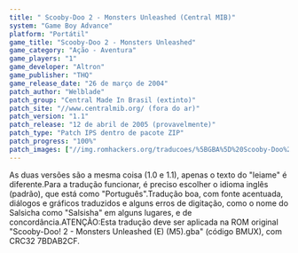 ```yaml
---
title: " Scooby-Doo 2 - Monsters Unleashed (Central MIB)"
system: "Game Boy Advance"
platform: "Portátil"
game_title: "Scooby-Doo 2 - Monsters Unleashed"
game_category: "Ação - Aventura"
game_players: "1"
game_developer: "Altron"
game_publisher: "THQ"
game_release_date: "26 de março de 2004"
patch_author: "Welblade"
patch_group: "Central Made In Brasil (extinto)"
patch_site: "//www.centralmib.org/ (fora do ar)"
patch_version: "1.1"
patch_release: "12 de abril de 2005 (provavelmente)"
patch_type: "Patch IPS dentro de pacote ZIP"
patch_progress: "100%"
patch_images: ["//img.romhackers.org/traducoes/%5BGBA%5D%20Scooby-Doo%202%20-%20Monsters%20Unleashed%20-%20Central%20MIB%20-%201.png","//img.romhackers.org/traducoes/%5BGBA%5D%20Scooby-Doo%202%20-%20Monsters%20Unleashed%20-%20Central%20MIB%20-%202.png","//img.romhackers.org/traducoes/%5BGBA%5D%20Scooby-Doo%202%20-%20Monsters%20Unleashed%20-%20Central%20MIB%20-%203.png"]
---
```

As duas versões são a mesma coisa (1.0 e 1.1), apenas o texto do "leiame" é diferente.Para a tradução funcionar, é preciso escolher o idioma inglês (padrão), que está como "Português".Tradução boa, com fonte acentuada, diálogos e gráficos traduzidos e alguns erros de digitação, como o nome do Salsicha como "Salsisha" em alguns lugares, e de concordância.ATENÇÃO:Esta tradução deve ser aplicada na ROM original "Scooby-Doo! 2 - Monsters Unleashed (E) (M5).gba" (código BMUX), com CRC32 7BDAB2CF.